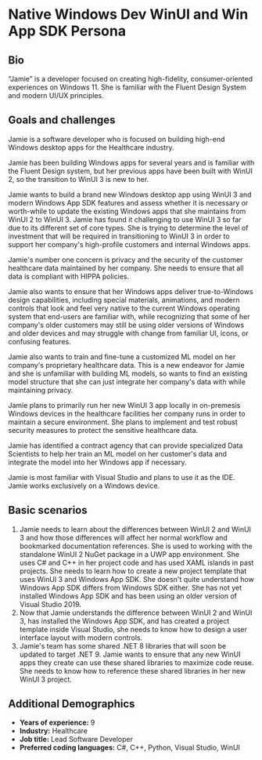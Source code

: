 # Native Windows Dev WinUI and Win App SDK Persona

## Bio

“Jamie” is a developer focused on creating high-fidelity, consumer-oriented experiences on Windows 11. She is familiar with the Fluent Design System and modern UI/UX principles.

## Goals and challenges

Jamie is a software developer who is focused on building high-end Windows desktop apps for the Healthcare industry.

Jamie has been building Windows apps for several years and is familiar with the Fluent Design system, but her previous apps have been built with WinUI 2, so the transition to WinUI 3 is new to her.

Jamie wants to build a brand new Windows desktop app using WinUI 3 and modern Windows App SDK features and assess whether it is necessary or worth-while to update the existing Windows apps that she maintains from WinUI 2 to WinUI 3. Jamie has found it challenging to use WinUI 3 so far due to its different set of core types. She is trying to determine the level of investment that will be required in transitioning to WinUI 3 in order to support her company's high-profile customers and internal Windows apps.

Jamie's number one concern is privacy and the security of the customer healthcare data maintained by her company. She needs to ensure that all data is compliant with HIPPA policies.

Jamie also wants to ensure that her Windows apps deliver true-to-Windows design capabilities, including special materials, animations, and modern controls that look and feel very native to the current Windows operating system that end-users are familiar with, while recognizing that some of her company's older customers may still be using older versions of Windows and older devices and may struggle with change from familiar UI, icons, or confusing features.

Jamie also wants to train and fine-tune a customized ML model on her company's proprietary healthcare data. This is a new endeavor for Jamie and she is unfamiliar with building ML models, so wants to find an existing model structure that she can just integrate her company's data with while maintaining privacy.

Jamie plans to primarily run her new WinUI 3 app locally in on-premesis Windows devices in the healthcare facilities her company runs in order to maintain a secure environment. She plans to implement and test robust security measures to protect the sensitive healthcare data.

Jamie has identified a contract agency that can provide specialized Data Scientists to help her train an ML model on her customer's data and integrate the model into her Windows app if necessary.

Jamie is most familiar with Visual Studio and plans to use it as the IDE. Jamie works exclusively on a Windows device.

## Basic scenarios

1. Jamie needs to learn about the differences between WinUI 2 and WinUI 3 and how those differences will affect her normal workflow and bookmarked documentation references. She is used to working with the standalone WinUI 2 NuGet package in a UWP app environment. She uses C# and C++ in her project code and has used XAML islands in past projects. She needs to learn how to create a new project template that uses WinUI 3 and Windows App SDK. She doesn't quite understand how Windows App SDK differs from Windows SDK either. She has not yet installed Windows App SDK and has been using an older version of Visual Studio 2019.
2. Now that Jamie understands the difference between WinUI 2 and WinUI 3, has installed the Windows App SDK, and has created a project template inside Visual Studio, she needs to know how to design a user interface layout with modern controls.
3. Jamie's team has some shared .NET 8 libraries that will soon be updated to target .NET 9. Jamie wants to ensure that any new WinUI apps they create can use these shared libraries to maximize code reuse. She needs to know how to reference these shared libraries in her new WinUI 3 project.

## Additional Demographics

- **Years of experience:** 9
- **Industry:** Healthcare
- **Job title:** Lead Software Developer
- **Preferred coding languages:** C#, C++, Python, Visual Studio, WinUI
